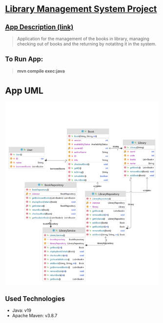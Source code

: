 # [Library Management System Project](https://docs.google.com/document/d/1C4DVvBbD4qH1dhXOVDub2hZX_2ns4qAdEC1cLPt9gOg/edit?usp=sharing)

## [App Description (link)](https://docs.google.com/document/d/1C4DVvBbD4qH1dhXOVDub2hZX_2ns4qAdEC1cLPt9gOg/edit?usp=sharing)

> Application for the management of the books in library,  managing checking out of books and the returning by notatitng it in the system.


## To Run App:
> **mvn compile exec:java**

# App UML

![UML](images/UML.png)

## Used Technologies

* Java: v19
* Apache Maven: v3.8.7

